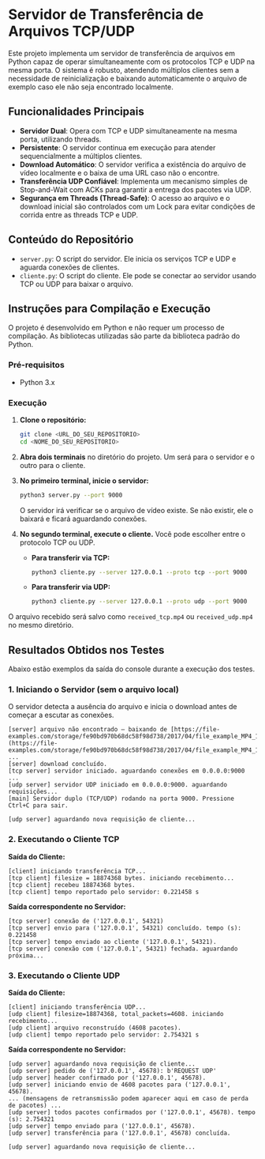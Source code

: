 # Servidor de Transferência de Arquivos TCP/UDP

Este projeto implementa um servidor de transferência de arquivos em Python capaz de operar simultaneamente com os protocolos TCP e UDP na mesma porta. O sistema é robusto, atendendo múltiplos clientes sem a necessidade de reinicialização e baixando automaticamente o arquivo de exemplo caso ele não seja encontrado localmente.

## Funcionalidades Principais

-   **Servidor Dual**: Opera com TCP e UDP simultaneamente na mesma porta, utilizando threads.
-   **Persistente**: O servidor continua em execução para atender sequencialmente a múltiplos clientes.
-   **Download Automático**: O servidor verifica a existência do arquivo de vídeo localmente e o baixa de uma URL caso não o encontre.
-   **Transferência UDP Confiável**: Implementa um mecanismo simples de Stop-and-Wait com ACKs para garantir a entrega dos pacotes via UDP.
-   **Segurança em Threads (Thread-Safe)**: O acesso ao arquivo e o download inicial são controlados com um Lock para evitar condições de corrida entre as threads TCP e UDP.

## Conteúdo do Repositório

-   `server.py`: O script do servidor. Ele inicia os serviços TCP e UDP e aguarda conexões de clientes.
-   `cliente.py`: O script do cliente. Ele pode se conectar ao servidor usando TCP ou UDP para baixar o arquivo.

## Instruções para Compilação e Execução

O projeto é desenvolvido em Python e não requer um processo de compilação. As bibliotecas utilizadas são parte da biblioteca padrão do Python.

### Pré-requisitos

-   Python 3.x

### Execução

1.  **Clone o repositório:**
    ```bash
    git clone <URL_DO_SEU_REPOSITORIO>
    cd <NOME_DO_SEU_REPOSITORIO>
    ```

2.  **Abra dois terminais** no diretório do projeto. Um será para o servidor e o outro para o cliente.

3.  **No primeiro terminal, inicie o servidor:**
    ```bash
    python3 server.py --port 9000
    ```
    O servidor irá verificar se o arquivo de vídeo existe. Se não existir, ele o baixará e ficará aguardando conexões.

4.  **No segundo terminal, execute o cliente.** Você pode escolher entre o protocolo TCP ou UDP.

    -   **Para transferir via TCP:**
        ```bash
        python3 cliente.py --server 127.0.0.1 --proto tcp --port 9000
        ```
    -   **Para transferir via UDP:**
        ```bash
        python3 cliente.py --server 127.0.0.1 --proto udp --port 9000
        ```

O arquivo recebido será salvo como `received_tcp.mp4` ou `received_udp.mp4` no mesmo diretório.

## Resultados Obtidos nos Testes

Abaixo estão exemplos da saída do console durante a execução dos testes.

### 1. Iniciando o Servidor (sem o arquivo local)

O servidor detecta a ausência do arquivo e inicia o download antes de começar a escutar as conexões.

```
[server] arquivo não encontrado — baixando de [https://file-examples.com/storage/fe90bd970b68dc58f98d738/2017/04/file_example_MP4_1920_18MG.mp4](https://file-examples.com/storage/fe90bd970b68dc58f98d738/2017/04/file_example_MP4_1920_18MG.mp4) ...
[server] download concluído.
[tcp server] servidor iniciado. aguardando conexões em 0.0.0.0:9000 ...
[udp server] servidor UDP iniciado em 0.0.0.0:9000. aguardando requisições...
[main] Servidor duplo (TCP/UDP) rodando na porta 9000. Pressione Ctrl+C para sair.

[udp server] aguardando nova requisição de cliente...
```

### 2. Executando o Cliente TCP

**Saída do Cliente:**
```
[client] iniciando transferência TCP...
[tcp client] filesize = 18874368 bytes. iniciando recebimento...
[tcp client] recebeu 18874368 bytes.
[tcp client] tempo reportado pelo servidor: 0.221458 s
```

**Saída correspondente no Servidor:**
```
[tcp server] conexão de ('127.0.0.1', 54321)
[tcp server] envio para ('127.0.0.1', 54321) concluído. tempo (s): 0.221458
[tcp server] tempo enviado ao cliente ('127.0.0.1', 54321).
[tcp server] conexão com ('127.0.0.1', 54321) fechada. aguardando próxima...
```

### 3. Executando o Cliente UDP

**Saída do Cliente:**
```
[client] iniciando transferência UDP...
[udp client] filesize=18874368, total_packets=4608. iniciando recebimento...
[udp client] arquivo reconstruído (4608 pacotes).
[udp client] tempo reportado pelo servidor: 2.754321 s
```

**Saída correspondente no Servidor:**
```
[udp server] aguardando nova requisição de cliente...
[udp server] pedido de ('127.0.0.1', 45678): b'REQUEST UDP'
[udp server] header confirmado por ('127.0.0.1', 45678).
[udp server] iniciando envio de 4608 pacotes para ('127.0.0.1', 45678).
... (mensagens de retransmissão podem aparecer aqui em caso de perda de pacotes) ...
[udp server] todos pacotes confirmados por ('127.0.0.1', 45678). tempo (s): 2.754321
[udp server] tempo enviado para ('127.0.0.1', 45678).
[udp server] transferência para ('127.0.0.1', 45678) concluída.

[udp server] aguardando nova requisição de cliente...
```